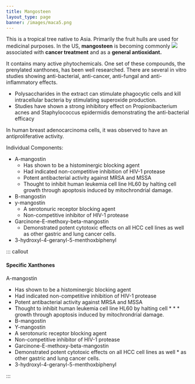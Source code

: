 ```yaml
---
title: Mangosteen
layout_type: page
banner: /images/maca5.png
---
```


This is a tropical tree native to Asia. Primarily the fruit hulls are
used for medicinal purposes. In the US, **mangosteen** is becoming commonly
<img class="right-img" src="/images/mangosteen.png">
associated with **cancer treatment** and as a **general antioxidant.**

It contains many active phytochemicals. One set of these compounds, the prenylated xanthones, has been well researched. There are several in vitro studies showing anti-bacterial, anti-cancer, anti-fungal and anti-inflammatory effects.

* Polysaccharides in the extract can stimulate phagocytic cells and kill intracellular bacteria by stimulating superoxide production.
* Studies have shown a strong inhibitory effect on Propionibacterium acnes and Staphylococcus epidermidis demonstrating the anti-bacterial efficacy

In human breast adenocarcinoma cells, it was observed to have an antiproliferative activity.

Individual Components: 

* A-mangostin
    * Has shown to be a histominergic blocking agent
    * Had indicated non-competitive inhibition of HIV-1 protease
    * Potent antibacterial activity against MRSA and MSSA
    * Thought to inhibit human leukemia cell line HL60 by halting cell growth through apoptosis induced by mitochrondrial damage.
* B-mangostin
* y-mangostin
    * A serotonuric receptor blocking agent
    * Non-competitive inhibitor of HIV-1 protease
* Garcinone-E-methoxy-beta-mangostin
    * Demonstrated potent cytotoxic effects on all HCC cell lines as well as other gastric and lung cancer cells.
* 3-hydroxyl-4-geranyl-5-menthoxbiphenyl

::: callout 

#### Specific Xanthones

A-mangostin

* Has shown to be a histominergic blocking agent
* Had indicated non-competitive inhibition of HIV-1 protease
* Potent antibacterial activity against MRSA and MSSA
* Thought to inhibit human leukemia cell line HL60 by halting cell * * * growth through apoptosis induced by mitochrondrial damage.
* B-mangostin
* Y-mangostin
* A serotonuric receptor blocking agent
* Non-competitive inhibitor of HIV-1 protease
* Garcinone-E-methoxy-beta-mangostin
* Demonstrated potent cytotoxic effects on all HCC cell lines as well * as other gastric and lung cancer cells.
* 3-hydroxyl-4-geranyl-5-menthoxbiphenyl

:::